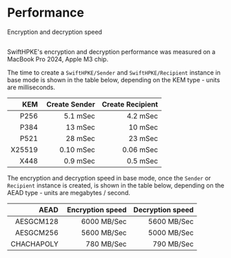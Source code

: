 # Performance

Encryption and decryption speed

## 

SwiftHPKE's encryption and decryption performance was measured on a MacBook Pro 2024, Apple M3 chip.

The time to create a ``SwiftHPKE/Sender`` and ``SwiftHPKE/Recipient`` instance in base mode is shown in the table below,
depending on the KEM type - units are milliseconds.

| KEM        | Create Sender | Create Recipient |
|-----------:|--------------:|-----------------:|
| P256       | 5.1 mSec      | 4.2 mSec         |
| P384       | 13 mSec       | 10 mSec          |
| P521       | 28 mSec       | 23 mSec          |
| X25519     | 0.10 mSec     | 0.06 mSec        |
| X448       | 0.9 mSec      | 0.5 mSec         |

The encryption and decryption speed in base mode, once the `Sender` or `Recipient` instance is created,
is shown in the table below, depending on the AEAD type - units are megabytes / second.

| AEAD       | Encryption speed | Decryption speed |
|-----------:|-----------------:|-----------------:|
| AESGCM128  | 6000 MB/Sec      | 5600 MB/Sec      |
| AESGCM256  | 5600 MB/Sec      | 5000 MB/Sec      |
| CHACHAPOLY |  780 MB/Sec      |  790 MB/Sec      |
